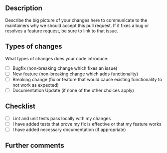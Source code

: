 <!-- Modified from https://github.com/appium/appium --->
## Description
Describe the big picture of your changes here to communicate to the maintainers why we should accept this pull request. If it fixes a bug or resolves a feature request, be sure to link to that issue.

## Types of changes
<!-- Put an `x` in the boxes that apply --->
What types of changes does your code introduce:
- [ ] Bugfix (non-breaking change which fixes an issue)
- [ ] New feature (non-breaking change which adds functionality)
- [ ] Breaking change (fix or feature that would cause existing functionality to not work as expected)
- [ ] Documentation Update (if none of the other choices apply)

## Checklist
<!-- Put an `x` in the boxes that apply --->
- [ ] Lint and unit tests pass locally with my changes
- [ ] I have added tests that prove my fix is effective or that my feature works
- [ ] I have added necessary documentation (if appropriate)

## Further comments
<!-- If this is a relatively large or complex change, kick off the discussion by explaining why you chose the solution you did and what alternatives you considered, etc... --->
